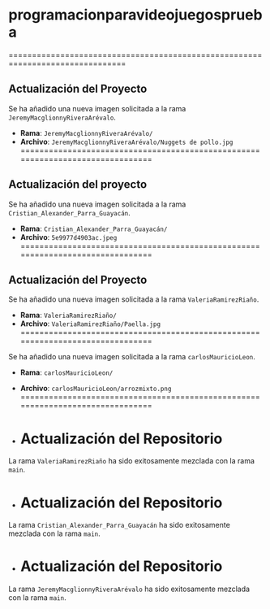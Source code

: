 # programacionparavideojuegosprueba
===============================================================================

## Actualización del Proyecto
Se ha añadido una nueva imagen solicitada a la rama `JeremyMacglionnyRiveraArévalo`.
- **Rama**: `JeremyMacglionnyRiveraArévalo/`
- **Archivo**: `JeremyMacglionnyRiveraArévalo/Nuggets de pollo.jpg`
===============================================================================

## Actualización del proyecto
Se ha añadido una nueva imagen solicitada a la rama `Cristian_Alexander_Parra_Guayacán`.
- **Rama**: `Cristian_Alexander_Parra_Guayacán/`
- **Archivo**: `5e9977d4903ac.jpeg`
===============================================================================

## Actualización del Proyecto
Se ha añadido una nueva imagen solicitada a la rama `ValeriaRamirezRiaño`.
- **Rama**: `ValeriaRamirezRiaño/`
- **Archivo**: `ValeriaRamirezRiaño/Paella.jpg`
===============================================================================

Se ha añadido una nueva imagen solicitada a la rama `carlosMauricioLeon`.
- **Rama**: `carlosMauricioLeon/`
- **Archivo**: `carlosMauricioLeon/arrozmixto.png`
===============================================================================

- # Actualización del Repositorio

La rama `ValeriaRamirezRiaño` ha sido exitosamente mezclada con la rama `main`.

- # Actualización del Repositorio

La rama `Cristian_Alexander_Parra_Guayacán` ha sido exitosamente mezclada con la rama `main`.

- # Actualización del Repositorio

La rama `JeremyMacglionnyRiveraArévalo` ha sido exitosamente mezclada con la rama `main`.
